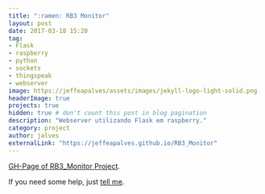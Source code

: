 ```yaml
---
title: ":ramen: RB3 Monitor"
layout: post
date: 2017-03-18 15:20
tag:    
- Flask
- raspberry
- python
- sockets
- thingspeak
- webserver
image: https://jeffeapalves/assets/images/jekyll-logo-light-solid.png
headerImage: true
projects: true
hidden: true # don't count this post in blog pagination
description: "Webserver utilizando Flask em raspberry."
category: project
author: jalves
externalLink: "https://jeffeapalves.github.io/RB3_Monitor"
---
```


[GH-Page of RB3_Monitor Project](https://jeffeapalves.github.io/RB3_Monitor/).

If you need some help, just [tell me](http://github.com/jeffeapalves/RB3_Monitor/issues).
